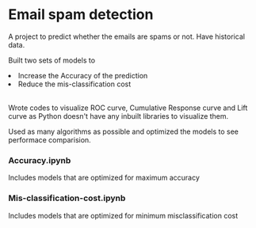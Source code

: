 # Email spam detection
A project to predict whether the emails are spams or not. Have historical data.

Built two sets of models to
<li>Increase the Accuracy of the prediction</li>
<li>Reduce the mis-classification cost</li><br>
<p>Wrote codes to visualize ROC curve, Cumulative Response curve and Lift curve as Python doesn't have any inbuilt libraries to visualize them.</p>

Used as many algorithms as possible and optimized the models to see performace comparision.

### Accuracy.ipynb
Includes models that are optimized for maximum accuracy

### Mis-classification-cost.ipynb
Includes models that are optimized for minimum misclassification cost
